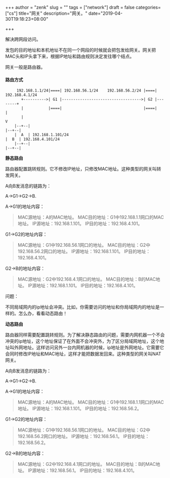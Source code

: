 +++
author = "zenk"
slug = ""
tags = ["network"]
draft = false
categories=["cs"]
title="网关"
description="网关。"
date="2019-04-30T19:18:23+08:00"

+++

解决跨网段访问。

发包的目的地址和本机地址不在同一个网段的时候就会把包发给网关。网关把MAC头和IP头拿下来，根据IP地址和路由规则决定发往哪个结点。

网关一般是路由器。

#### 路由方式

```
     192.168.1.1/24|====| 192.168.56.1/24    192.168.56.2/24 |====| 192.168.4.1/24
       +---------->| G1 |----------------------------------->| G2 |--------+
       |           |====|                                    |====|        |
       |                                                                   V
    |--+--|                                                             |--+--|
    |  A  | 192.168.1.101/24                                            |  B  | 192.168.4.101/24
    |--+--|                                                             |--+--|
```

**静态路由**

路由器配置跳转规则。它不修改IP地址，只修改MAC地址。这种类型的网关叫转发网关。

A向B发消息的链路为：

A->G1->G2->B.

A->G1的地址内容：

> MAC源地址：A的MAC地址。
> MAC目的地址：G1中192.168.1.1网口的MAC地址。
> IP源地址：192.168.1.101。
> IP目的地址：192.168.4.101。

G1->G2的地址内容：

> MAC源地址：G1中192.168.56.1网口的地址。
> MAC目的地址：G2中192.168.56.2网口的地址。
> IP源地址：192.168.1.101。
> IP目的地址：192.168.4.101。

G2->B的地址内容：

> MAC源地址：G2中192.168.4.1网口的地址。
> MAC目的地址：B的MAC地址。
> IP源地址：192.168.1.101。
> IP目的地址：192.168.4.101。

问题：

不同局域网内的ip地址会冲突。比如，你需要访问的地址和你局域网内的地址是一样的。怎么办，看看动态路由！

**动态路由**

路由器同样需要配置跳转规则。为了解决静态路由的问题，需要内网机器一个不会冲突的ip地址，这个地址保证了在外面不会冲突外，为了区分局域网地址，这个地址叫外网地址。这样访问另外一台内网机器的时候，ip地址是外网地址。它需要它会同时修改IP地址和MAC地址，这样才能把数据发回来。这种类型的网关叫NAT网关。

A向B发消息的链路为：

A->G1->G2->B.

A->G1的地址内容：

> MAC源地址：A的MAC地址。
> MAC目的地址：G1中192.168.1.1网口的MAC地址。
> IP源地址：192.168.1.101。
> IP目的地址：192.168.56.2。

G1->G2的地址内容：

> MAC源地址：G1中192.168.56.1网口的地址。
> MAC目的地址：G2中192.168.56.2网口的地址。
> IP源地址：192.168.56.1。
> IP目的地址：192.168.56.2。

G2->B的地址内容：

> MAC源地址：G2中192.168.4.1网口的地址。
> MAC目的地址：B的MAC地址。
> IP源地址：192.168.56.1。
> IP目的地址：192.168.4.101。

